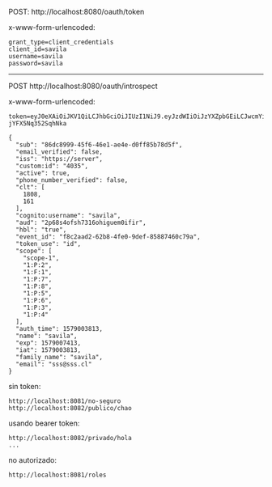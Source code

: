 POST:
http://localhost:8080/oauth/token

x-www-form-urlencoded:

```
grant_type=client_credentials
client_id=savila
username=savila
password=savila
```

----


POST 
http://localhost:8080/oauth/introspect

x-www-form-urlencoded:
```
token=eyJ0eXAiOiJKV1QiLCJhbGciOiJIUzI1NiJ9.eyJzdWIiOiJzYXZpbGEiLCJwcmYiOlsxMSwyMiwzM10sInJvbGVzIjpbImEiLCJiIiwiYyJdLCJpc3MiOiJTZWJhc3Rpw6FuIMOBdmlsYSBTLkEuIiwiZ3JvdXBzIjpbImEiLCJiIiwiYyJdLCJwcm0iOlsxLDIsM10sInR5cCI6IkJlYXJlciIsImNsdCI6WzM0LDksOTBdLCJzY29wZSI6WyJjdXN0b21fbW9kIl0sImV4cCI6MTU3NDI1MzA5MSwiaWF0IjoxNTc0MjE3MDkxLCJqdGkiOiIzYjc2NWZkYy0zMTRiLTRkMDItYTdjYi0xOGM3MjkwMGY5ZDAiLCJubSI6IlNlYmFzdGlhbiBBdmlsYSBBLiJ9.vJ_qliWgzvZ0eTlB3FMen38MMZD-jYFX5Nq352SqhNka
```

```
{
  "sub": "86dc8999-45f6-46e1-ae4e-d0ff85b78d5f",
  "email_verified": false,
  "iss": "https://server",
  "custom:id": "4035",
  "active": true,
  "phone_number_verified": false,
  "clt": [
    1808,
    161
  ],
  "cognito:username": "savila",
  "aud": "2p68s4ofsh7316ohiguem0ifir",
  "hbl": "true",
  "event_id": "f8c2aad2-62b8-4fe0-9def-85887460c79a",
  "token_use": "id",
  "scope": [
    "scope-1",
    "1:P:2",
    "1:F:1",
    "1:P:7",
    "1:P:8",
    "1:P:5",
    "1:P:6",
    "1:P:3",
    "1:P:4"
  ],
  "auth_time": 1579003813,
  "name": "savila",
  "exp": 1579007413,
  "iat": 1579003813,
  "family_name": "savila",
  "email": "sss@sss.cl"
}
```

sin token:
```
http://localhost:8081/no-seguro
http://localhost:8082/publico/chao
```

usando bearer token:
```
http://localhost:8082/privado/hola
...
```

no autorizado:
```
http://localhost:8081/roles
```


